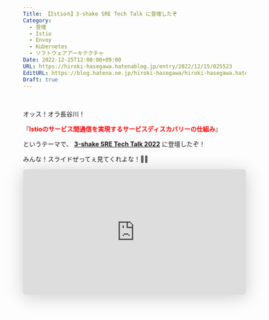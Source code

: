 ```yaml
---
Title: 【Istio⛵️】3-shake SRE Tech Talk に登壇したぞ
Category:
  - 登壇
  - Istio
  - Envoy
  - Kubernetes
  - ソフトウェアアーキテクチャ
Date: 2022-12-25T12:00:00+09:00
URL: https://hiroki-hasegawa.hatenablog.jp/entry/2022/12/15/025523
EditURL: https://blog.hatena.ne.jp/hiroki-hasegawa/hiroki-hasegawa.hatenablog.jp/atom/entry/6801883189101951974
Draft: true
---
```


<br>

オッス！オラ長谷川！

『**<font color="#FF0000">Istioのサービス間通信を実現するサービスディスカバリーの仕組み</font>**』

というテーマで、 **<a href="https://3-shake.connpass.com/event/267080/">3-shake SRE Tech Talk 2022</a>** に登壇したぞ！

みんな！スライドぜってぇ見てくれよな！✋🏻

<iframe class="speakerdeck-iframe" frameborder="0" src="https://speakerdeck.com/player/5ad89008251f49cca2e0be7a4da36479" title="⛵️ Istioのサービス間通信を実現するサービスディスカバリーの仕組み" allowfullscreen="true" style="border: 0px; background: padding-box padding-box rgba(0, 0, 0, 0.1); margin: 0px; padding: 0px; border-radius: 6px; box-shadow: rgba(0, 0, 0, 0.2) 0px 5px 40px; width: 100%; height: auto; aspect-ratio: 560 / 315;" data-ratio="1.7777777777777777"></iframe>

<br>
